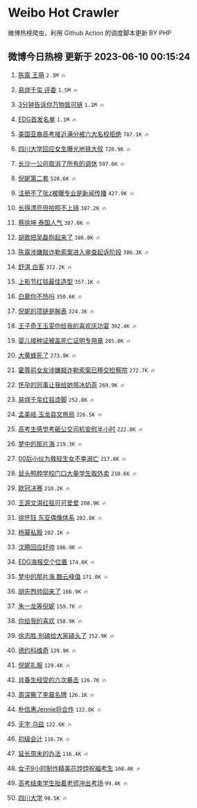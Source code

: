 # Weibo Hot Crawler 



微博热榜爬虫，利用 Github Action 的调度脚本更新 BY PHP 


## 微博今日热榜 更新于 2023-06-10 00:15:24 
1. [陈露 王萌](https://s.weibo.com/weibo?q=%E9%99%88%E9%9C%B2%20%E7%8E%8B%E8%90%8C&t=31&band_rank=1&Refer=top) `2.3M 🔥` 

1. [易烊千玺 评委](https://s.weibo.com/weibo?q=%E6%98%93%E7%83%8A%E5%8D%83%E7%8E%BA%20%E8%AF%84%E5%A7%94&t=31&band_rank=2&Refer=top) `1.5M 🔥` 

1. [3分钟告诉你万物皆可链](https://s.weibo.com/weibo?q=%233%E5%88%86%E9%92%9F%E5%91%8A%E8%AF%89%E4%BD%A0%E4%B8%87%E7%89%A9%E7%9A%86%E5%8F%AF%E9%93%BE%23&t=31&band_rank=3&Refer=top) `1.1M 🔥` 

1. [EDG首发名单](https://s.weibo.com/weibo?q=%23EDG%E9%A6%96%E5%8F%91%E5%90%8D%E5%8D%95%23&t=31&band_rank=4&Refer=top) `1.1M 🔥` 

1. [美国亚裔高考接近满分被六大名校拒绝](https://s.weibo.com/weibo?q=%23%E7%BE%8E%E5%9B%BD%E4%BA%9A%E8%A3%94%E9%AB%98%E8%80%83%E6%8E%A5%E8%BF%91%E6%BB%A1%E5%88%86%E8%A2%AB%E5%85%AD%E5%A4%A7%E5%90%8D%E6%A0%A1%E6%8B%92%E7%BB%9D%23&t=31&band_rank=5&Refer=top) `787.1K 🔥` 

1. [四川大学回应女生曝光地铁大叔](https://s.weibo.com/weibo?q=%23%E5%9B%9B%E5%B7%9D%E5%A4%A7%E5%AD%A6%E5%9B%9E%E5%BA%94%E5%A5%B3%E7%94%9F%E6%9B%9D%E5%85%89%E5%9C%B0%E9%93%81%E5%A4%A7%E5%8F%94%23&t=31&band_rank=6&Refer=top) `720.9K 🔥` 

1. [长沙一公司取消了所有的调休](https://s.weibo.com/weibo?q=%23%E9%95%BF%E6%B2%99%E4%B8%80%E5%85%AC%E5%8F%B8%E5%8F%96%E6%B6%88%E4%BA%86%E6%89%80%E6%9C%89%E7%9A%84%E8%B0%83%E4%BC%91%23&t=31&band_rank=7&Refer=top) `597.6K 🔥` 

1. [倪妮第二套](https://s.weibo.com/weibo?q=%23%E5%80%AA%E5%A6%AE%E7%AC%AC%E4%BA%8C%E5%A5%97%23&t=31&band_rank=8&Refer=top) `520.6K 🔥` 

1. [注册不了张z被曝专业是新闻传播](https://s.weibo.com/weibo?q=%23%E6%B3%A8%E5%86%8C%E4%B8%8D%E4%BA%86%E5%BC%A0z%E8%A2%AB%E6%9B%9D%E4%B8%93%E4%B8%9A%E6%98%AF%E6%96%B0%E9%97%BB%E4%BC%A0%E6%92%AD%23&t=31&band_rank=9&Refer=top) `427.9K 🔥` 

1. [长得漂亮但拍照不上镜](https://s.weibo.com/weibo?q=%23%E9%95%BF%E5%BE%97%E6%BC%82%E4%BA%AE%E4%BD%86%E6%8B%8D%E7%85%A7%E4%B8%8D%E4%B8%8A%E9%95%9C%23&t=31&band_rank=10&Refer=top) `387.2K 🔥` 

1. [蔡徐坤 泰国人气](https://s.weibo.com/weibo?q=%E8%94%A1%E5%BE%90%E5%9D%A4%20%E6%B3%B0%E5%9B%BD%E4%BA%BA%E6%B0%94&t=31&band_rank=11&Refer=top) `387.0K 🔥` 

1. [胡歌把吴磊抱起来了](https://s.weibo.com/weibo?q=%23%E8%83%A1%E6%AD%8C%E6%8A%8A%E5%90%B4%E7%A3%8A%E6%8A%B1%E8%B5%B7%E6%9D%A5%E4%BA%86%23&t=31&band_rank=12&Refer=top) `386.8K 🔥` 

1. [陈露涉嫌敲诈勒索案进入审查起诉阶段](https://s.weibo.com/weibo?q=%23%E9%99%88%E9%9C%B2%E6%B6%89%E5%AB%8C%E6%95%B2%E8%AF%88%E5%8B%92%E7%B4%A2%E6%A1%88%E8%BF%9B%E5%85%A5%E5%AE%A1%E6%9F%A5%E8%B5%B7%E8%AF%89%E9%98%B6%E6%AE%B5%23&t=31&band_rank=13&Refer=top) `386.3K 🔥` 

1. [舒淇 白客](https://s.weibo.com/weibo?q=%E8%88%92%E6%B7%87%20%E7%99%BD%E5%AE%A2&t=31&band_rank=14&Refer=top) `372.2K 🔥` 

1. [上影节红毯最佳造型](https://s.weibo.com/weibo?q=%23%E4%B8%8A%E5%BD%B1%E8%8A%82%E7%BA%A2%E6%AF%AF%E6%9C%80%E4%BD%B3%E9%80%A0%E5%9E%8B%23&t=31&band_rank=15&Refer=top) `357.1K 🔥` 

1. [白鹿你不热吗](https://s.weibo.com/weibo?q=%23%E7%99%BD%E9%B9%BF%E4%BD%A0%E4%B8%8D%E7%83%AD%E5%90%97%23&t=31&band_rank=16&Refer=top) `350.6K 🔥` 

1. [倪妮的项链是腕表](https://s.weibo.com/weibo?q=%23%E5%80%AA%E5%A6%AE%E7%9A%84%E9%A1%B9%E9%93%BE%E6%98%AF%E8%85%95%E8%A1%A8%23&t=31&band_rank=17&Refer=top) `324.3K 🔥` 

1. [王子奇王玉雯你给我的喜欢庆功宴](https://s.weibo.com/weibo?q=%23%E7%8E%8B%E5%AD%90%E5%A5%87%E7%8E%8B%E7%8E%89%E9%9B%AF%E4%BD%A0%E7%BB%99%E6%88%91%E7%9A%84%E5%96%9C%E6%AC%A2%E5%BA%86%E5%8A%9F%E5%AE%B4%23&t=31&band_rank=18&Refer=top) `302.4K 🔥` 

1. [婴儿接种证被盖死亡证明专用章](https://s.weibo.com/weibo?q=%23%E5%A9%B4%E5%84%BF%E6%8E%A5%E7%A7%8D%E8%AF%81%E8%A2%AB%E7%9B%96%E6%AD%BB%E4%BA%A1%E8%AF%81%E6%98%8E%E4%B8%93%E7%94%A8%E7%AB%A0%23&t=31&band_rank=19&Refer=top) `285.0K 🔥` 

1. [大黄蜂死了](https://s.weibo.com/weibo?q=%23%E5%A4%A7%E9%BB%84%E8%9C%82%E6%AD%BB%E4%BA%86%23&t=31&band_rank=20&Refer=top) `273.9K 🔥` 

1. [霍尊前女友涉嫌敲诈勒索案已移交检察院](https://s.weibo.com/weibo?q=%23%E9%9C%8D%E5%B0%8A%E5%89%8D%E5%A5%B3%E5%8F%8B%E6%B6%89%E5%AB%8C%E6%95%B2%E8%AF%88%E5%8B%92%E7%B4%A2%E6%A1%88%E5%B7%B2%E7%A7%BB%E4%BA%A4%E6%A3%80%E5%AF%9F%E9%99%A2%23&t=31&band_rank=21&Refer=top) `272.7K 🔥` 

1. [怀孕的同事让我给她带冰奶茶](https://s.weibo.com/weibo?q=%23%E6%80%80%E5%AD%95%E7%9A%84%E5%90%8C%E4%BA%8B%E8%AE%A9%E6%88%91%E7%BB%99%E5%A5%B9%E5%B8%A6%E5%86%B0%E5%A5%B6%E8%8C%B6%23&t=31&band_rank=22&Refer=top) `269.9K 🔥` 

1. [易烊千玺红毯烫脚](https://s.weibo.com/weibo?q=%23%E6%98%93%E7%83%8A%E5%8D%83%E7%8E%BA%E7%BA%A2%E6%AF%AF%E7%83%AB%E8%84%9A%23&t=31&band_rank=23&Refer=top) `252.8K 🔥` 

1. [孟美岐 玉龙县文旅局](https://s.weibo.com/weibo?q=%E5%AD%9F%E7%BE%8E%E5%B2%90%20%E7%8E%89%E9%BE%99%E5%8E%BF%E6%96%87%E6%97%85%E5%B1%80&t=31&band_rank=24&Refer=top) `226.5K 🔥` 

1. [高考生感觉考砸公交司机安慰半小时](https://s.weibo.com/weibo?q=%23%E9%AB%98%E8%80%83%E7%94%9F%E6%84%9F%E8%A7%89%E8%80%83%E7%A0%B8%E5%85%AC%E4%BA%A4%E5%8F%B8%E6%9C%BA%E5%AE%89%E6%85%B0%E5%8D%8A%E5%B0%8F%E6%97%B6%23&t=31&band_rank=25&Refer=top) `222.8K 🔥` 

1. [梦中的那片海](https://s.weibo.com/weibo?q=%E6%A2%A6%E4%B8%AD%E7%9A%84%E9%82%A3%E7%89%87%E6%B5%B7&t=31&band_rank=26&Refer=top) `219.3K 🔥` 

1. [00后小伙为救轻生女不幸溺亡](https://s.weibo.com/weibo?q=%2300%E5%90%8E%E5%B0%8F%E4%BC%99%E4%B8%BA%E6%95%91%E8%BD%BB%E7%94%9F%E5%A5%B3%E4%B8%8D%E5%B9%B8%E6%BA%BA%E4%BA%A1%23&t=31&band_rank=27&Refer=top) `217.8K 🔥` 

1. [鼠头鸭脖学校门口大量学生取外卖](https://s.weibo.com/weibo?q=%23%E9%BC%A0%E5%A4%B4%E9%B8%AD%E8%84%96%E5%AD%A6%E6%A0%A1%E9%97%A8%E5%8F%A3%E5%A4%A7%E9%87%8F%E5%AD%A6%E7%94%9F%E5%8F%96%E5%A4%96%E5%8D%96%23&t=31&band_rank=28&Refer=top) `210.6K 🔥` 

1. [欧冠决赛](https://s.weibo.com/weibo?q=%E6%AC%A7%E5%86%A0%E5%86%B3%E8%B5%9B&t=31&band_rank=29&Refer=top) `210.2K 🔥` 

1. [王源文淇红毯可可爱爱](https://s.weibo.com/weibo?q=%23%E7%8E%8B%E6%BA%90%E6%96%87%E6%B7%87%E7%BA%A2%E6%AF%AF%E5%8F%AF%E5%8F%AF%E7%88%B1%E7%88%B1%23&t=31&band_rank=30&Refer=top) `208.9K 🔥` 

1. [徐怀钰 东亚偶像体系](https://s.weibo.com/weibo?q=%E5%BE%90%E6%80%80%E9%92%B0%20%E4%B8%9C%E4%BA%9A%E5%81%B6%E5%83%8F%E4%BD%93%E7%B3%BB&t=31&band_rank=31&Refer=top) `202.8K 🔥` 

1. [杨幂私服](https://s.weibo.com/weibo?q=%E6%9D%A8%E5%B9%82%E7%A7%81%E6%9C%8D&t=31&band_rank=32&Refer=top) `202.1K 🔥` 

1. [沈腾回应好帅](https://s.weibo.com/weibo?q=%23%E6%B2%88%E8%85%BE%E5%9B%9E%E5%BA%94%E5%A5%BD%E5%B8%85%23&t=31&band_rank=33&Refer=top) `186.9K 🔥` 

1. [EDG海报空个位置](https://s.weibo.com/weibo?q=EDG%E6%B5%B7%E6%8A%A5%E7%A9%BA%E4%B8%AA%E4%BD%8D%E7%BD%AE&t=31&band_rank=34&Refer=top) `174.6K 🔥` 

1. [梦中的那片海 酷云峰值](https://s.weibo.com/weibo?q=%E6%A2%A6%E4%B8%AD%E7%9A%84%E9%82%A3%E7%89%87%E6%B5%B7%20%E9%85%B7%E4%BA%91%E5%B3%B0%E5%80%BC&t=31&band_rank=35&Refer=top) `171.0K 🔥` 

1. [胡先煦帅回来了](https://s.weibo.com/weibo?q=%23%E8%83%A1%E5%85%88%E7%85%A6%E5%B8%85%E5%9B%9E%E6%9D%A5%E4%BA%86%23&t=31&band_rank=36&Refer=top) `166.9K 🔥` 

1. [朱一龙等倪妮](https://s.weibo.com/weibo?q=%23%E6%9C%B1%E4%B8%80%E9%BE%99%E7%AD%89%E5%80%AA%E5%A6%AE%23&t=31&band_rank=37&Refer=top) `159.7K 🔥` 

1. [你给我的喜欢](https://s.weibo.com/weibo?q=%E4%BD%A0%E7%BB%99%E6%88%91%E7%9A%84%E5%96%9C%E6%AC%A2&t=31&band_rank=38&Refer=top) `158.9K 🔥` 

1. [徐志胜 别磕给大家磕头了](https://s.weibo.com/weibo?q=%E5%BE%90%E5%BF%97%E8%83%9C%20%E5%88%AB%E7%A3%95%E7%BB%99%E5%A4%A7%E5%AE%B6%E7%A3%95%E5%A4%B4%E4%BA%86&t=31&band_rank=39&Refer=top) `152.9K 🔥` 

1. [德约科维奇](https://s.weibo.com/weibo?q=%E5%BE%B7%E7%BA%A6%E7%A7%91%E7%BB%B4%E5%A5%87&t=31&band_rank=40&Refer=top) `129.9K 🔥` 

1. [倪妮礼服](https://s.weibo.com/weibo?q=%E5%80%AA%E5%A6%AE%E7%A4%BC%E6%9C%8D&t=31&band_rank=41&Refer=top) `129.4K 🔥` 

1. [肖春生经受的六次暴击](https://s.weibo.com/weibo?q=%23%E8%82%96%E6%98%A5%E7%94%9F%E7%BB%8F%E5%8F%97%E7%9A%84%E5%85%AD%E6%AC%A1%E6%9A%B4%E5%87%BB%23&t=31&band_rank=42&Refer=top) `126.7K 🔥` 

1. [周深撕了李晨名牌](https://s.weibo.com/weibo?q=%23%E5%91%A8%E6%B7%B1%E6%92%95%E4%BA%86%E6%9D%8E%E6%99%A8%E5%90%8D%E7%89%8C%23&t=31&band_rank=43&Refer=top) `126.1K 🔥` 

1. [朴信惠Jennie将合作](https://s.weibo.com/weibo?q=%23%E6%9C%B4%E4%BF%A1%E6%83%A0Jennie%E5%B0%86%E5%90%88%E4%BD%9C%23&t=31&band_rank=44&Refer=top) `122.8K 🔥` 

1. [无字 乌兹](https://s.weibo.com/weibo?q=%E6%97%A0%E5%AD%97%20%E4%B9%8C%E5%85%B9&t=31&band_rank=45&Refer=top) `122.6K 🔥` 

1. [初级会计](https://s.weibo.com/weibo?q=%E5%88%9D%E7%BA%A7%E4%BC%9A%E8%AE%A1&t=31&band_rank=46&Refer=top) `116.7K 🔥` 

1. [延长周末的办法](https://s.weibo.com/weibo?q=%E5%BB%B6%E9%95%BF%E5%91%A8%E6%9C%AB%E7%9A%84%E5%8A%9E%E6%B3%95&t=31&band_rank=47&Refer=top) `116.4K 🔥` 

1. [女子9小时制作精美花饽饽祝福考生](https://s.weibo.com/weibo?q=%23%E5%A5%B3%E5%AD%909%E5%B0%8F%E6%97%B6%E5%88%B6%E4%BD%9C%E7%B2%BE%E7%BE%8E%E8%8A%B1%E9%A5%BD%E9%A5%BD%E7%A5%9D%E7%A6%8F%E8%80%83%E7%94%9F%23&t=31&band_rank=48&Refer=top) `108.4K 🔥` 

1. [高考结束学生抬着老师冲出考场](https://s.weibo.com/weibo?q=%23%E9%AB%98%E8%80%83%E7%BB%93%E6%9D%9F%E5%AD%A6%E7%94%9F%E6%8A%AC%E7%9D%80%E8%80%81%E5%B8%88%E5%86%B2%E5%87%BA%E8%80%83%E5%9C%BA%23&t=31&band_rank=49&Refer=top) `99.4K 🔥` 

1. [四川大学](https://s.weibo.com/weibo?q=%E5%9B%9B%E5%B7%9D%E5%A4%A7%E5%AD%A6&t=31&band_rank=50&Refer=top) `98.5K 🔥` 

